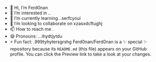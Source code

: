 - 👋 Hi, I’m Ferd0nan
- 👀 I’m interested in ..
- 🌱 I’m currently learning ..serfcyoui
- 💞️ I’m looking to collaborate on xzasxdcftughj
- 📫 How to reach me .
- 😄 Pronouns: ...ihydtjytdu
- ⚡ Fun fact: .999tyhytersgrshg
Ferd0nan/Ferd0nan is a ✨ special ✨ repository because its `README.md` (this file) appears on your GitHub profile.
You can click the Preview link to take a look at your changes.
